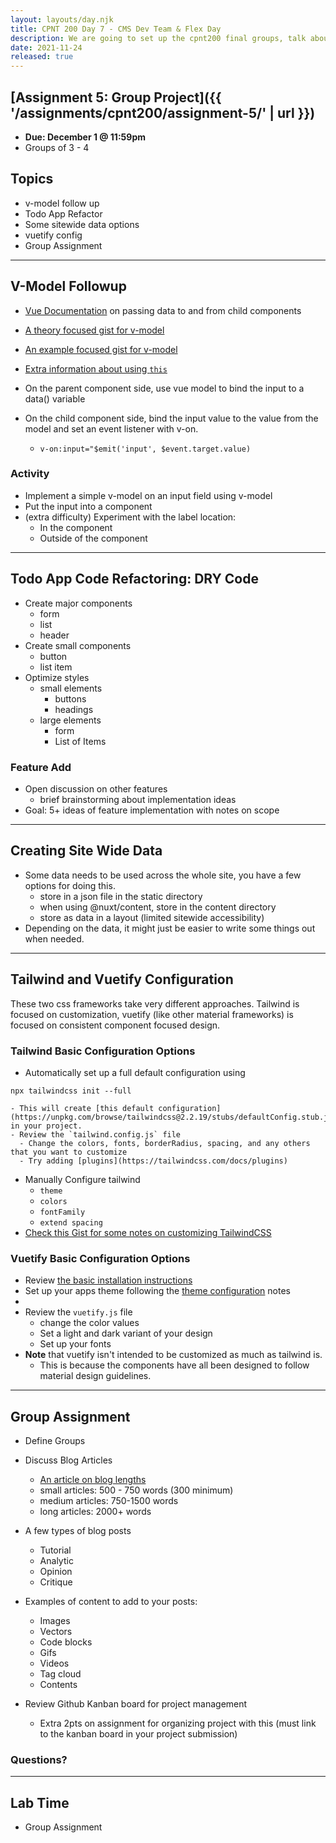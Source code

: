 ```yaml
---
layout: layouts/day.njk
title: CPNT 200 Day 7 - CMS Dev Team & Flex Day
description: We are going to set up the cpnt200 final groups, talk about working on a developer team, and work on projects. There will be an optional detailed vuetify demonstration as well.
date: 2021-11-24
released: true
---
```


## [Assignment 5: Group Project]({{ '/assignments/cpnt200/assignment-5/' | url }})
- **Due: December 1 @ 11:59pm**
- Groups of 3 - 4

## Topics
- v-model follow up
- Todo App Refactor
- Some sitewide data options
- vuetify config
- Group Assignment

---

## V-Model Followup
- [Vue Documentation](https://vuejs.org/v2/guide/components.html#Listening-to-Child-Components-Events) on passing data to and from child components
- [A theory focused gist for v-model](https://gist.github.com/lilyx13/08827cab9dfbcb30d64ca6c4dfdc50c4)
- [An example focused gist for v-model](https://gist.github.com/lilyx13/d79df284fbbb9396f9482d69107633e4)
- [Extra information about using `this`](https://gist.github.com/lilyx13/64a8cdd87a2ba916a8c537a2acf0b1e1)

- On the parent component side, use vue model to bind the input to a data() variable
- On the child component side, bind the input value to the value from the model and set an event listener with v-on.
  - `v-on:input="$emit('input', $event.target.value)`

### Activity
- Implement a simple v-model on an input field using v-model
- Put the input into a component
- (extra difficulty) Experiment with the label location:
  - In the component 
  - Outside of the component

---

## Todo App Code Refactoring: DRY Code
- Create major components
  - form
  - list
  - header
- Create small components
  - button
  - list item
- Optimize styles
  - small elements
    - buttons
    - headings
  - large elements
    - form
    - List of Items

### Feature Add
- Open discussion on other features
  - brief brainstorming about implementation ideas
- Goal: 5+ ideas of feature implementation with notes on scope

---

## Creating Site Wide Data

- Some data needs to be used across the whole site, you have a few options for doing this.
  - store in a json file in the static directory
  - when using @nuxt/content, store in the content directory
  - store as data in a layout (limited sitewide accessibility)
- Depending on the data, it might just be easier to write some things out when needed.

---

## Tailwind and Vuetify Configuration
These two css frameworks take very different approaches. Tailwind is focused on customization, vuetify (like other material frameworks) is focused on consistent component focused design.

### Tailwind Basic Configuration Options
  - Automatically set up a full default configuration using
  ```
  npx tailwindcss init --full
  ```
    - This will create [this default configuration](https://unpkg.com/browse/tailwindcss@2.2.19/stubs/defaultConfig.stub.js) in your project.
    - Review the `tailwind.config.js` file
      - Change the colors, fonts, borderRadius, spacing, and any others that you want to customize
      - Try adding [plugins](https://tailwindcss.com/docs/plugins)
  - Manually Configure tailwind
    - `theme`
    - `colors`
    - `fontFamily`
    - `extend spacing`
- [Check this Gist for some notes on customizing TailwindCSS](https://gist.github.com/lilyx13/f1c82147032f0b11a1ea8e6c36c681f6)

### Vuetify Basic Configuration Options
  - Review [the basic installation instructions](https://vuetifyjs.com/en/getting-started/installation/)
  - Set up your apps theme following the [theme configuration](https://vuetifyjs.com/en/features/theme/#light-and-dark) notes
  - 
  - Review the `vuetify.js` file
    - change the color values
    - Set a light and dark variant of your design
    - Set up your fonts
- **Note** that vuetify isn't intended to be customized as much as tailwind is.
  - This is because the components have all been designed to follow material design guidelines.

---

## Group Assignment
- Define Groups
- Discuss Blog Articles
  - [An article on blog lengths](https://www.wesfed.com/blog/ideal-blog-post-length-seo/)
  - small articles: 500 - 750 words (300 minimum)
  - medium articles: 750-1500 words
  - long articles: 2000+ words
- A few types of blog posts
  - Tutorial
  - Analytic
  - Opinion
  - Critique
- Examples of content to add to your posts:
  - Images
  - Vectors
  - Code blocks
  - Gifs
  - Videos
  - Tag cloud
  - Contents

- Review Github Kanban board for project management
  - Extra 2pts on assignment for organizing project with this (must link to the kanban board in your project submission)

### Questions?

---

## Lab Time
- Group Assignment